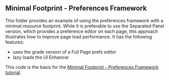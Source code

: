 
## Minimal Footprint - Preferences Framework ##

This folder provides an example of using the preferences framework with a minimal resource footprint.
While it is preferable to use the Separated Panel version, which provides a preference editor on each page, this approach illustrates how to improve page load performance. It has the following features:
- uses the grade version of a Full Page prefs editor
- lazy loads the UI Enhancer

This code is the basis for the
[Minimal Footprint - Preferences Framework tutorial](http://docs.fluidproject.org/infusion/development/tutorial-prefsFrameworkMinimalFootprint/MinimalFootprint.html).
